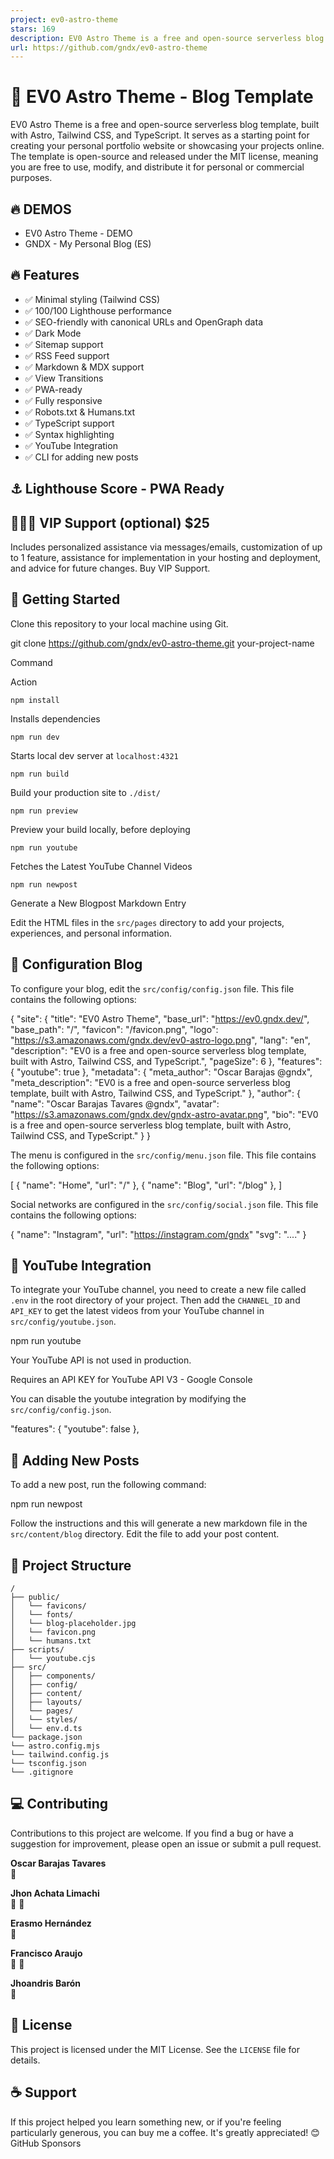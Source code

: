```yaml
---
project: ev0-astro-theme
stars: 169
description: EV0 Astro Theme is a free and open-source serverless blog template, built with Astro, Tailwind CSS, and TypeScript.
url: https://github.com/gndx/ev0-astro-theme
---
```


🚀 EV0 Astro Theme - Blog Template
==================================

EV0 Astro Theme is a free and open-source serverless blog template, built with Astro, Tailwind CSS, and TypeScript. It serves as a starting point for creating your personal portfolio website or showcasing your projects online. The template is open-source and released under the MIT license, meaning you are free to use, modify, and distribute it for personal or commercial purposes.

🔥 DEMOS
--------

-   EV0 Astro Theme - DEMO
-   GNDX - My Personal Blog (ES)

🔥 Features
-----------

-   ✅ Minimal styling (Tailwind CSS)
-   ✅ 100/100 Lighthouse performance
-   ✅ SEO-friendly with canonical URLs and OpenGraph data
-   ✅ Dark Mode
-   ✅ Sitemap support
-   ✅ RSS Feed support
-   ✅ Markdown & MDX support
-   ✅ View Transitions
-   ✅ PWA-ready
-   ✅ Fully responsive
-   ✅ Robots.txt & Humans.txt
-   ✅ TypeScript support
-   ✅ Syntax highlighting
-   ✅ YouTube Integration
-   ✅ CLI for adding new posts

⚓ Lighthouse Score - PWA Ready
------------------------------

👨🏻‍💻 VIP Support (optional) $25
----------------------------------

Includes personalized assistance via messages/emails, customization of up to 1 feature, assistance for implementation in your hosting and deployment, and advice for future changes. Buy VIP Support.

🚀 Getting Started
------------------

Clone this repository to your local machine using Git.

git clone https://github.com/gndx/ev0-astro-theme.git your-project-name

Command

Action

`npm install`

Installs dependencies

`npm run dev`

Starts local dev server at `localhost:4321`

`npm run build`

Build your production site to `./dist/`

`npm run preview`

Preview your build locally, before deploying

`npm run youtube`

Fetches the Latest YouTube Channel Videos

`npm run newpost`

Generate a New Blogpost Markdown Entry

Edit the HTML files in the `src/pages` directory to add your projects, experiences, and personal information.

📝 Configuration Blog
---------------------

To configure your blog, edit the `src/config/config.json` file. This file contains the following options:

{
  "site": {
    "title": "EV0 Astro Theme",
    "base\_url": "https://ev0.gndx.dev/",
    "base\_path": "/",
    "favicon": "/favicon.png",
    "logo": "https://s3.amazonaws.com/gndx.dev/ev0-astro-logo.png",
    "lang": "en",
    "description": "EV0 is a free and open-source serverless blog template, built with Astro, Tailwind CSS, and TypeScript.",
    "pageSize": 6
  },
  "features": {
    "youtube": true
  },
  "metadata": {
    "meta\_author": "Oscar Barajas @gndx",
    "meta\_description": "EV0 is a free and open-source serverless blog template, built with Astro, Tailwind CSS, and TypeScript."
  },
  "author": {
    "name": "Oscar Barajas Tavares @gndx",
    "avatar": "https://s3.amazonaws.com/gndx.dev/gndx-astro-avatar.png",
    "bio": "EV0 is a free and open-source serverless blog template, built with Astro, Tailwind CSS, and TypeScript."
  }
}

The menu is configured in the `src/config/menu.json` file. This file contains the following options:

\[
  {
    "name": "Home",
    "url": "/"
  },
  {
    "name": "Blog",
    "url": "/blog"
  },
\]

Social networks are configured in the `src/config/social.json` file. This file contains the following options:

  {
    "name": "Instagram",
    "url": "https://instagram.com/gndx"
    "svg": "...."
  }

🎥 YouTube Integration
----------------------

To integrate your YouTube channel, you need to create a new file called `.env` in the root directory of your project. Then add the `CHANNEL_ID` and `API_KEY` to get the latest videos from your YouTube channel in `src/config/youtube.json`.

npm run youtube

Your YouTube API is not used in production.

Requires an API KEY for YouTube API V3 - Google Console

You can disable the youtube integration by modifying the `src/config/config.json`.

  "features": {
    "youtube": false
  },

📝 Adding New Posts
-------------------

To add a new post, run the following command:

npm run newpost

Follow the instructions and this will generate a new markdown file in the `src/content/blog` directory. Edit the file to add your post content.

📂 Project Structure
--------------------

```
/
├── public/
│   └── favicons/
│   └── fonts/
│   └── blog-placeholder.jpg
│   └── favicon.png
│   └── humans.txt
├── scripts/
│   └── youtube.cjs
├── src/
│   ├── components/
│   ├── config/
│   ├── content/
│   ├── layouts/
│   └── pages/
│   └── styles/
│   └── env.d.ts
└── package.json
└── astro.config.mjs
└── tailwind.config.js
└── tsconfig.json
└── .gitignore
```

💻 Contributing
---------------

Contributions to this project are welcome. If you find a bug or have a suggestion for improvement, please open an issue or submit a pull request.

  
**Oscar Barajas Tavares**  
📖

  
**Jhon Achata Limachi**  
🐛 🤔

  
**Erasmo Hernández**  
🐛

  
**Francisco Araujo**  
🎨 🐛

  
**Jhoandris Barón**  
🐛

📃 License
----------

This project is licensed under the MIT License. See the `LICENSE` file for details.

☕ Support
---------

If this project helped you learn something new, or if you're feeling particularly generous, you can buy me a coffee. It's greatly appreciated! 😊 GitHub Sponsors
